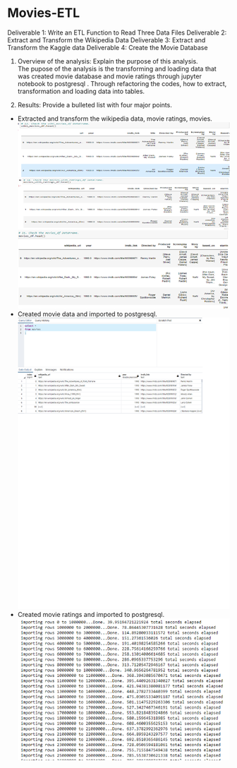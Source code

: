 # Movies-ETL

Deliverable 1: Write an ETL Function to Read Three Data Files
Deliverable 2: Extract and Transform the Wikipedia Data
Deliverable 3: Extract and Transform the Kaggle data
Deliverable 4: Create the Movie Database

1. Overview of the analysis: Explain the purpose of this analysis.	
	The pupose of the analysis is the transforming and loading data that was created movie database and movie ratings through jupyter notebook to postgresql .
	Through refactoring the codes, how to extract, transformation and loading data into tables. 
	
2. Results: Provide a bulleted list with four major points.	
* Extracted and transform the wikipedia data, movie ratings, movies.
![image](https://github.com/Jrobinson3/Movies-ETL/blob/main/wiki_movies.png)
![image](https://github.com/Jrobinson3/Movies-ETL/blob/main/movies_ratingins.png?raw=true)
![image](https://github.com/Jrobinson3/Movies-ETL/blob/main/movies_df.png)
* Created movie data and imported to postgresql.
![image](https://github.com/Jrobinson3/Movies-ETL/blob/main/movies_query.png)
* Created movie ratings and imported to postgresql.
![image](https://github.com/Jrobinson3/Movies-ETL/blob/main/ratings_elapsed.png)
